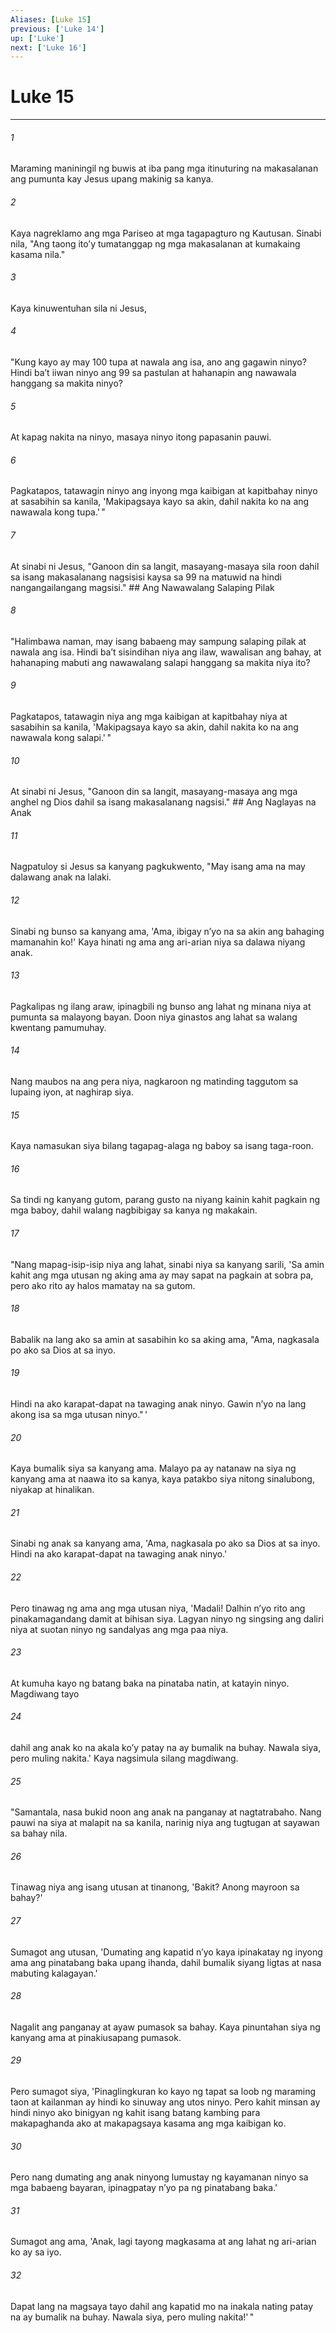 ```yaml
---
Aliases: [Luke 15]
previous: ['Luke 14']
up: ['Luke']
next: ['Luke 16']
---
```

# Luke 15

***






















###### 1 










Maraming maniningil ng buwis at iba pang mga itinuturing na makasalanan ang pumunta kay Jesus upang makinig sa kanya. 





















###### 2 










Kaya nagreklamo ang mga Pariseo at mga tagapagturo ng Kautusan. Sinabi nila, "Ang taong itoʼy tumatanggap ng mga makasalanan at kumakaing kasama nila." 





















###### 3 










Kaya kinuwentuhan sila ni Jesus, 





















###### 4 










"Kung kayo ay may 100 tupa at nawala ang isa, ano ang gagawin ninyo? Hindi baʼt iiwan ninyo ang 99 sa pastulan at hahanapin ang nawawala hanggang sa makita ninyo? 





















###### 5 










At kapag nakita na ninyo, masaya ninyo itong papasanin pauwi. 





















###### 6 










Pagkatapos, tatawagin ninyo ang inyong mga kaibigan at kapitbahay ninyo at sasabihin sa kanila, 'Makipagsaya kayo sa akin, dahil nakita ko na ang nawawala kong tupa.' " 





















###### 7 










At sinabi ni Jesus, "Ganoon din sa langit, masayang-masaya sila roon dahil sa isang makasalanang nagsisisi kaysa sa 99 na matuwid na hindi nangangailangang magsisi." ## Ang Nawawalang Salaping Pilak 





















###### 8 










"Halimbawa naman, may isang babaeng may sampung salaping pilak at nawala ang isa. Hindi baʼt sisindihan niya ang ilaw, wawalisan ang bahay, at hahanaping mabuti ang nawawalang salapi hanggang sa makita niya ito? 





















###### 9 










Pagkatapos, tatawagin niya ang mga kaibigan at kapitbahay niya at sasabihin sa kanila, 'Makipagsaya kayo sa akin, dahil nakita ko na ang nawawala kong salapi.' " 





















###### 10 










At sinabi ni Jesus, "Ganoon din sa langit, masayang-masaya ang mga anghel ng Dios dahil sa isang makasalanang nagsisi." ## Ang Naglayas na Anak 





















###### 11 










Nagpatuloy si Jesus sa kanyang pagkukwento, "May isang ama na may dalawang anak na lalaki. 





















###### 12 










Sinabi ng bunso sa kanyang ama, 'Ama, ibigay nʼyo na sa akin ang bahaging mamanahin ko!' Kaya hinati ng ama ang ari-arian niya sa dalawa niyang anak. 





















###### 13 










Pagkalipas ng ilang araw, ipinagbili ng bunso ang lahat ng minana niya at pumunta sa malayong bayan. Doon niya ginastos ang lahat sa walang kwentang pamumuhay. 





















###### 14 










Nang maubos na ang pera niya, nagkaroon ng matinding taggutom sa lupaing iyon, at naghirap siya. 





















###### 15 










Kaya namasukan siya bilang tagapag-alaga ng baboy sa isang taga-roon. 





















###### 16 










Sa tindi ng kanyang gutom, parang gusto na niyang kainin kahit pagkain ng mga baboy, dahil walang nagbibigay sa kanya ng makakain. 





















###### 17 










"Nang mapag-isip-isip niya ang lahat, sinabi niya sa kanyang sarili, 'Sa amin kahit ang mga utusan ng aking ama ay may sapat na pagkain at sobra pa, pero ako rito ay halos mamatay na sa gutom. 





















###### 18 










Babalik na lang ako sa amin at sasabihin ko sa aking ama, "Ama, nagkasala po ako sa Dios at sa inyo. 





















###### 19 










Hindi na ako karapat-dapat na tawaging anak ninyo. Gawin nʼyo na lang akong isa sa mga utusan ninyo." ' 





















###### 20 










Kaya bumalik siya sa kanyang ama. Malayo pa ay natanaw na siya ng kanyang ama at naawa ito sa kanya, kaya patakbo siya nitong sinalubong, niyakap at hinalikan. 





















###### 21 










Sinabi ng anak sa kanyang ama, 'Ama, nagkasala po ako sa Dios at sa inyo. Hindi na ako karapat-dapat na tawaging anak ninyo.' 





















###### 22 










Pero tinawag ng ama ang mga utusan niya, 'Madali! Dalhin nʼyo rito ang pinakamagandang damit at bihisan siya. Lagyan ninyo ng singsing ang daliri niya at suotan ninyo ng sandalyas ang mga paa niya. 





















###### 23 










At kumuha kayo ng batang baka na pinataba natin, at katayin ninyo. Magdiwang tayo 





















###### 24 










dahil ang anak ko na akala koʼy patay na ay bumalik na buhay. Nawala siya, pero muling nakita.' Kaya nagsimula silang magdiwang. 





















###### 25 










"Samantala, nasa bukid noon ang anak na panganay at nagtatrabaho. Nang pauwi na siya at malapit na sa kanila, narinig niya ang tugtugan at sayawan sa bahay nila. 





















###### 26 










Tinawag niya ang isang utusan at tinanong, 'Bakit? Anong mayroon sa bahay?' 





















###### 27 










Sumagot ang utusan, 'Dumating ang kapatid nʼyo kaya ipinakatay ng inyong ama ang pinatabang baka upang ihanda, dahil bumalik siyang ligtas at nasa mabuting kalagayan.' 





















###### 28 










Nagalit ang panganay at ayaw pumasok sa bahay. Kaya pinuntahan siya ng kanyang ama at pinakiusapang pumasok. 





















###### 29 










Pero sumagot siya, 'Pinaglingkuran ko kayo ng tapat sa loob ng maraming taon at kailanman ay hindi ko sinuway ang utos ninyo. Pero kahit minsan ay hindi ninyo ako binigyan ng kahit isang batang kambing para makapaghanda ako at makapagsaya kasama ang mga kaibigan ko. 





















###### 30 










Pero nang dumating ang anak ninyong lumustay ng kayamanan ninyo sa mga babaeng bayaran, ipinagpatay nʼyo pa ng pinatabang baka.' 





















###### 31 










Sumagot ang ama, 'Anak, lagi tayong magkasama at ang lahat ng ari-arian ko ay sa iyo. 





















###### 32 










Dapat lang na magsaya tayo dahil ang kapatid mo na inakala nating patay na ay bumalik na buhay. Nawala siya, pero muling nakita!' "
